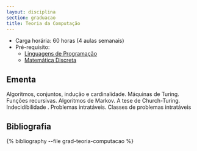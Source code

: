 ```yaml
---
layout: disciplina
section: graduacao
title: Teoria da Computação
---
```


- Carga horária: 60 horas (4 aulas semanais)
- Pré-requisito:
    - [Linguagens de Programação](linguagens-programacao.html)
    - [Matemática Discreta](matematica-discreta.html)

## Ementa 

Algoritmos, conjuntos, indução e cardinalidade. Máquinas de
Turing. Funções recursivas. Algoritmos de Markov. A tese de
Church-Turing. Indecidibilidade . Problemas intratáveis. Classes de
problemas intratáveis

## Bibliografia

{% bibliography --file grad-teoria-computacao %}
